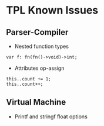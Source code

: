 # TPL Known Issues

## Parser-Compiler

* Nested function types
```
var f: fn(fn()->void)->int;
```

* Attributes op-assign
```
this..count += 1;
this..count++;
```

## Virtual Machine

* Printf and stringf float options
